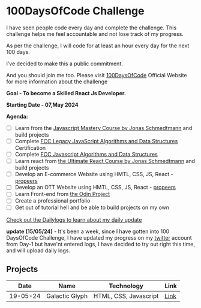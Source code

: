 # 100DaysOfCode Challenge

I have seen people code every day and complete the challenge. This challenge helps me feel accountable and not lose track of my progress.

As per the challenge, I will code for at least an hour every day for the next 100 days.

I’ve decided to make this a public commitment.

And you should join me too. Please visit [100DaysOfCode](https://www.100daysofcode.com/) Official Website for more information about the challenge

**Goal - To become a Skilled React Js Developer.**

**Starting Date - 07,May 2024**


**Agenda:**
- [ ] Learn from the [Javascript Mastery Course by Jonas Schmedtmann](https://www.udemy.com/course/the-complete-javascript-course/) and build projects
- [ ] Complete [FCC Legacy JavaScript Algorithms and Data Structures](https://www.freecodecamp.org/learn/javascript-algorithms-and-data-structures) Certification
- [ ] Complete [FCC Javascript Algorithms and Data Structures](https://www.freecodecamp.org/learn/javascript-algorithms-and-data-structures-v8/)
- [ ] Learn react from [the  Ultimate React Course by Jonas Schmedtmann](https://www.udemy.com/course/the-ultimate-react-course/) and build projects
- [ ] Develop an E-commerce Website using HMTL, CSS, JS, React - [propeers](https://www.propeers.in/roadmaps/657dafb34f74377fd1ac07b0)
- [ ] Develop an OTT Website using HMTL, CSS, JS, React - [propeers](https://www.propeers.in/roadmaps/657dafb34f74377fd1ac07b0)
- [ ] Learn Front-end from [the Odin Project](https://www.theodinproject.com/)
- [ ] Create a professional portfolio
- [ ] Get out of tutorial hell and be able to build projects on my own

[Check out the Dailylogs to learn about my daily update](https://github.com/suchi-291/100-days-of-code/blob/521f488a0b85154b9cbacb561601d298ab5d3e6b/log.md)

**update (15/05/24)** - It's been a week, since I have gotten into 100 DaysOfCode Challenge, I have updated my progress on my [twitter](https://twitter.com/RaoSuchitha) account from Day-1 but have'nt entered logs, I have decided to try out right this time, and will upload daily logs.


## Projects
| Date | Name | Technology | Link | 
|------|------|------------|-------|
|19-05-24| Galactic Glyph | HTML, CSS, Javascript | [Link](https://suchi-291.github.io/GalacticGlyph/) |
